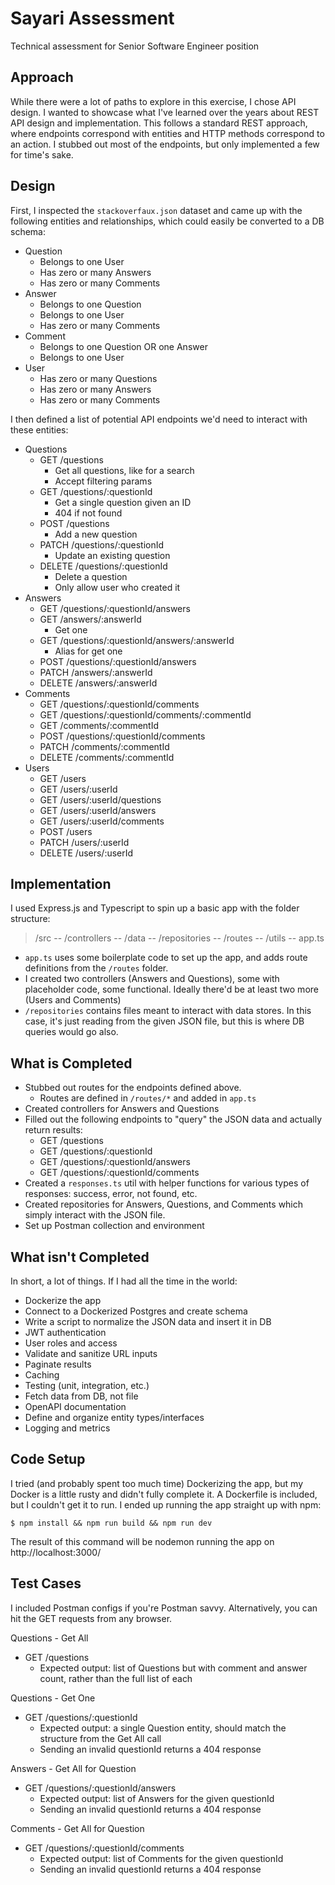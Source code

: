 # Sayari Assessment

Technical assessment for Senior Software Engineer position

## Approach

While there were a lot of paths to explore in this exercise, I chose API design. I wanted to showcase what I've learned over the years about REST API design and implementation. This follows a standard REST approach, where endpoints correspond with entities and HTTP methods correspond to an action. I stubbed out most of the endpoints, but only implemented a few for time's sake.

## Design
First, I inspected the `stackoverfaux.json` dataset and came up with the following entities and relationships, which could easily be converted to a DB schema:
- Question
    - Belongs to one User
    - Has zero or many Answers
    - Has zero or many Comments
- Answer
    - Belongs to one Question
    - Belongs to one User
    - Has zero or many Comments
- Comment
    - Belongs to one Question OR one Answer
    - Belongs to one User
- User
    - Has zero or many Questions
    - Has zero or many Answers
    - Has zero or many Comments

I then defined a list of potential API endpoints we'd need to interact with these entities:
- Questions
    - GET /questions
        - Get all questions, like for a search
        - Accept filtering params
    - GET /questions/:questionId
        - Get a single question given an ID
        - 404 if not found
    - POST /questions
        - Add a new question
    - PATCH /questions/:questionId
        - Update an existing question
    - DELETE /questions/:questionId
        - Delete a question
        - Only allow user who created it
- Answers
    - GET /questions/:questionId/answers
    - GET /answers/:answerId
        - Get one
    - GET /questions/:questionId/answers/:answerId
        - Alias for get one
    - POST /questions/:questionId/answers
    - PATCH /answers/:answerId
    - DELETE /answers/:answerId
- Comments
    - GET /questions/:questionId/comments
    - GET /questions/:questionId/comments/:commentId
    - GET /comments/:commentId
    - POST /questions/:questionId/comments
    - PATCH /comments/:commentId
    - DELETE /comments/:commentId
- Users
    - GET /users
    - GET /users/:userId
    - GET /users/:userId/questions
    - GET /users/:userId/answers
    - GET /users/:userId/comments
    - POST /users
    - PATCH /users/:userId
    - DELETE /users/:userId

## Implementation
I used Express.js and Typescript to spin up a basic app with the folder structure:
> /src
>  -- /controllers
>  -- /data
>  -- /repositories
>  -- /routes
>  -- /utils
>  -- app.ts

* `app.ts` uses some boilerplate code to set up the app, and adds route definitions from the `/routes` folder.
* I created two controllers (Answers and Questions), some with placeholder code, some functional. Ideally there'd be at least two more (Users and Comments)
* `/repositories` contains files meant to interact with data stores. In this case, it's just reading from the given JSON file, but this is where DB queries would go also.

## What is Completed
* Stubbed out routes for the endpoints defined above.
    * Routes are defined in `/routes/*` and added in `app.ts`
* Created controllers for Answers and Questions
* Filled out the following endpoints to "query" the JSON data and actually return results:
    * GET /questions
    * GET /questions/:questionId
    * GET /questions/:questionId/answers
    * GET /questions/:questionId/comments
* Created a `responses.ts` util with helper functions for various types of responses: success, error, not found, etc.
* Created repositories for Answers, Questions, and Comments which simply interact with the JSON file.
* Set up Postman collection and environment

## What isn't Completed
In short, a lot of things. If I had all the time in the world:
* Dockerize the app
* Connect to a Dockerized Postgres and create schema
* Write a script to normalize the JSON data and insert it in DB
* JWT authentication
* User roles and access
* Validate and sanitize URL inputs
* Paginate results
* Caching
* Testing (unit, integration, etc.)
* Fetch data from DB, not file
* OpenAPI documentation
* Define and organize entity types/interfaces
* Logging and metrics

## Code Setup
I tried (and probably spent too much time) Dockerizing the app, but my Docker is a little rusty and didn't fully complete it. A Dockerfile is included, but I couldn't get it to run. I ended up running the app straight up with npm:
```
$ npm install && npm run build && npm run dev
```
The result of this command will be nodemon running the app on http://localhost:3000/

## Test Cases

I included Postman configs if you're Postman savvy. Alternatively, you can hit the GET requests from any browser.

Questions - Get All
* GET /questions
    * Expected output: list of Questions but with comment and answer count, rather than the full list of each

Questions - Get One
* GET /questions/:questionId
    * Expected output: a single Question entity, should match the structure from the Get All call
    * Sending an invalid questionId returns a 404 response

Answers - Get All for Question
* GET /questions/:questionId/answers
    * Expected output: list of Answers for the given questionId
    * Sending an invalid questionId returns a 404 response

Comments - Get All for Question
* GET /questions/:questionId/comments
    * Expected output: list of Comments for the given questionId
    * Sending an invalid questionId returns a 404 response